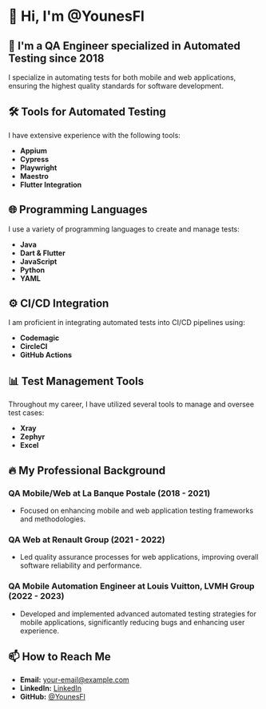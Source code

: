 # 👋 Hi, I'm @YounesFl

## 🚀 I'm a QA Engineer specialized in Automated Testing since 2018

I specialize in automating tests for both mobile and web applications, ensuring the highest quality standards for software development.

## 🛠️ Tools for Automated Testing

I have extensive experience with the following tools:
- **Appium**
- **Cypress**
- **Playwright**
- **Maestro**
- **Flutter Integration**

## 🌐 Programming Languages

I use a variety of programming languages to create and manage tests:
- **Java**
- **Dart & Flutter**
- **JavaScript**
- **Python**
- **YAML**

## ⚙️ CI/CD Integration

I am proficient in integrating automated tests into CI/CD pipelines using:
- **Codemagic**
- **CircleCI**
- **GitHub Actions**

## 📊 Test Management Tools

Throughout my career, I have utilized several tools to manage and oversee test cases:
- **Xray**
- **Zephyr**
- **Excel**

## 🔥 My Professional Background

### QA Mobile/Web at La Banque Postale (2018 - 2021)
- Focused on enhancing mobile and web application testing frameworks and methodologies.

### QA Web at Renault Group (2021 - 2022)
- Led quality assurance processes for web applications, improving overall software reliability and performance.

### QA Mobile Automation Engineer at Louis Vuitton, LVMH Group (2022 - 2023)
- Developed and implemented advanced automated testing strategies for mobile applications, significantly reducing bugs and enhancing user experience.

## 📫 How to Reach Me

- **Email:** [your-email@example.com](mailto:youneszaroualpro@gmail.com)
- **LinkedIn:** [LinkedIn](https://www.linkedin.com/in/yourprofile)
- **GitHub:** [@YounesFl](https://github.com/YounesFl)


<!---
YounesFl/YounesFl is a ✨ special ✨ repository because its `README.md` (this file) appears on your GitHub profile.
You can click the Preview link to take a look at your changes.
--->
